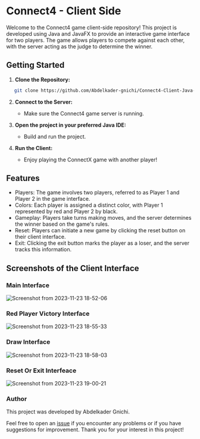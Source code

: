 # Connect4 - Client Side


Welcome to the Connect4 game client-side repository! This project is developed using Java and JavaFX to provide an interactive game interface for two players. The game allows players to compete against each other, with the server acting as the judge to determine the winner.

## Getting Started

1. **Clone the Repository:**
   
```bash
   git clone https://github.com/Abdelkader-gnichi/Connect4-Client-Java-JavaFx.git
```

2. **Connect to the Server:**

   - Make sure the Connect4 game server is running.

3. **Open the project in your preferred Java IDE:**

    - Build and run the project.

3. **Run the Client:**

    - Enjoy playing the ConnectX game with another player!

## Features

- Players: The game involves two players, referred to as Player 1 and Player 2 in the game interface.
- Colors: Each player is assigned a distinct color, with Player 1 represented by red and Player 2 by black.
- Gameplay: Players take turns making moves, and the server determines the winner based on the game's rules.
- Reset: Players can initiate a new game by clicking the reset button on their client interface.
- Exit: Clicking the exit button marks the player as a loser, and the server tracks this information.

## Screenshots of the Client Interface

### Main Interface
![Screenshot from 2023-11-23 18-52-06](https://github.com/Abdelkader-gnichi/connect4-client/assets/64486451/340f853e-4ac6-4eba-81e2-21dc955ec613)

### Red Player Victory Interface

![Screenshot from 2023-11-23 18-55-33](https://github.com/Abdelkader-gnichi/connect4-client/assets/64486451/36b2e92a-050d-4bcb-baf9-ed901a1ae86d)

### Draw Interface

![Screenshot from 2023-11-23 18-58-03](https://github.com/Abdelkader-gnichi/connect4-client/assets/64486451/40e68cca-3156-497a-9cf4-6555018d1eee)

### Reset Or Exit Interfeace

![Screenshot from 2023-11-23 19-00-21](https://github.com/Abdelkader-gnichi/connect4-client/assets/64486451/a4de4274-91b0-4913-a123-fb10d6da5213)

### Author

This project was developed by Abdelkader Gnichi.

Feel free to open an [issue](https://github.com/Abdelkader-gnichi/connect4-client/issues) if you encounter any problems or if you have suggestions for improvement. Thank you for your interest in this project!

